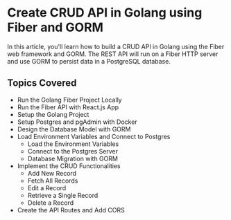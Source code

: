 # Create CRUD API in Golang using Fiber and GORM

In this article, you'll learn how to build a CRUD API in Golang using the Fiber web framework and GORM. The REST API will run on a Fiber HTTP server and use GORM to persist data in a PostgreSQL database.

## Topics Covered

- Run the Golang Fiber Project Locally
- Run the Fiber API with React.js App
- Setup the Golang Project
- Setup Postgres and pgAdmin with Docker
- Design the Database Model with GORM
- Load Environment Variables and Connect to Postgres
    - Load the Environment Variables
    - Connect to the Postgres Server
    - Database Migration with GORM
- Implement the CRUD Functionalities
    - Add New Record
    - Fetch All Records
    - Edit a Record
    - Retrieve a Single Record
    - Delete a Record
- Create the API Routes and Add CORS


